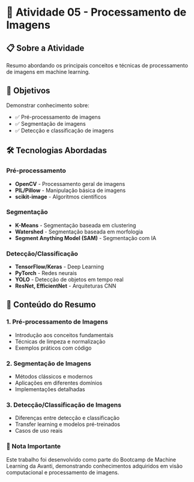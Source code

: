 # 📸 Atividade 05 - Processamento de Imagens

## 📋 Sobre a Atividade

Resumo abordando os principais conceitos e técnicas de processamento de imagens em machine learning.

## 🎯 Objetivos

Demonstrar conhecimento sobre:
- ✅ Pré-processamento de imagens
- ✅ Segmentação de imagens  
- ✅ Detecção e classificação de imagens

## 🛠️ Tecnologias Abordadas

### Pré-processamento
- **OpenCV** - Processamento geral de imagens
- **PIL/Pillow** - Manipulação básica de imagens
- **scikit-image** - Algoritmos científicos

### Segmentação  
- **K-Means** - Segmentação baseada em clustering
- **Watershed** - Segmentação baseada em morfologia
- **Segment Anything Model (SAM)** - Segmentação com IA

### Detecção/Classificação
- **TensorFlow/Keras** - Deep Learning
- **PyTorch** - Redes neurais
- **YOLO** - Detecção de objetos em tempo real
- **ResNet, EfficientNet** - Arquiteturas CNN

## 📖 Conteúdo do Resumo

### 1. Pré-processamento de Imagens
- Introdução aos conceitos fundamentais
- Técnicas de limpeza e normalização
- Exemplos práticos com código

### 2. Segmentação de Imagens  
- Métodos clássicos e modernos
- Aplicações em diferentes domínios
- Implementações detalhadas

### 3. Detecção/Classificação de Imagens
- Diferenças entre detecção e classificação
- Transfer learning e modelos pré-treinados
- Casos de uso reais

### 📝 Nota Importante
Este trabalho foi desenvolvido como parte do Bootcamp de Machine Learning da Avanti, demonstrando conhecimentos adquiridos em visão computacional e processamento de imagens.
